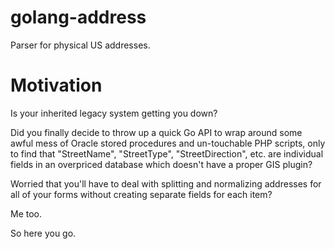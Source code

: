 # golang-address

Parser for physical US addresses.

# Motivation

Is your inherited legacy system getting you down?

Did you finally decide to throw up a quick Go API to wrap around some awful mess of Oracle stored procedures and un-touchable PHP scripts, only to find that "StreetName", "StreetType", "StreetDirection", etc. are individual fields in an overpriced database which doesn't have a proper GIS plugin?

Worried that you'll have to deal with splitting and normalizing addresses for all of your forms without creating separate fields for each item?

Me too.

So here you go.
